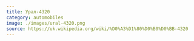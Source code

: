```yaml
---
title: Урал-4320
category: automobiles
image: ./images/ural-4320.png
source: https://uk.wikipedia.org/wiki/%D0%A3%D1%80%D0%B0%D0%BB-4320
---
```

